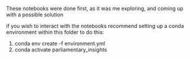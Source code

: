 These notebooks were done first, as it was me exploring, and coming up with a possible solution

if you wish to interact with the notebooks
recommend setting up a conda environment within this folder 
to do this:
1) conda env create -f environment.yml
2) conda activate parliamentary_insights